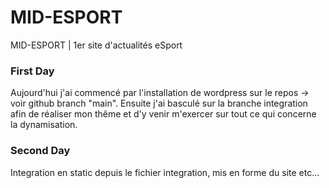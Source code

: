# MID-ESPORT
MID-ESPORT | 1er site d'actualités eSport

### First Day 

Aujourd'hui j'ai commencé par l'installation de wordpress sur le repos -> voir github branch "main".
Ensuite j'ai basculé sur la branche integration afin de réaliser mon thême et d'y venir m'exercer sur
tout ce qui concerne la dynamisation.

### Second Day 

Integration en static depuis le fichier integration, mis en forme du site etc... 